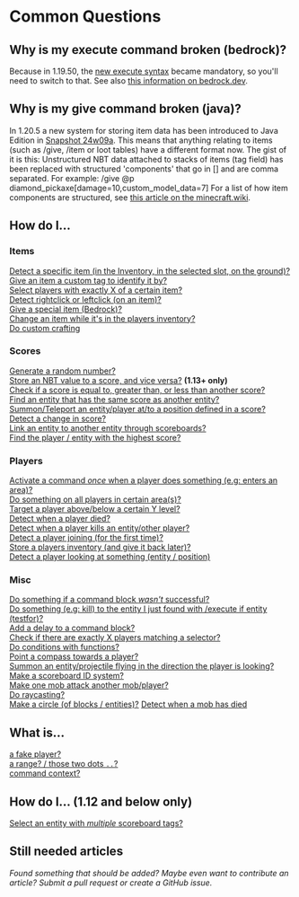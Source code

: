 # Common Questions

## Why is my execute command broken (bedrock)?

Because in 1.19.50, the [new execute syntax](https://learn.microsoft.com/en-us/minecraft/creator/documents/commandsnewexecute) became mandatory, so you'll need to switch to that. See also [this information on bedrock.dev](https://wiki.bedrock.dev/commands/new-execute.html).

## Why is my give command broken (java)?
In 1.20.5 a new system for storing item data has been introduced to Java Edition in [Snapshot 24w09a](https://www.minecraft.net/en-us/article/minecraft-snapshot-24w09a).
This means that anything relating to items (such as /give, /item or loot tables) have a different format now.
The gist of it is this: Unstructured NBT data attached to stacks of items (tag field) has been replaced with structured 'components' that go in [] and are comma separated. For example: /give @p diamond_pickaxe[damage=10,custom_model_data=7]
For a list of how item components are structured, see [this article on the minecraft.wiki](https://minecraft.wiki/w/Item_format/1.20.5).

## How do I...

### Items

[Detect a specific item (in the Inventory, in the selected slot, on the ground)?](/wiki/questions/detectitem)  
[Give an item a custom tag to identify it by?](/wiki/questions/customitemtag)  
[Select players with exactly X of a certain item?](/wiki/questions/amountitems)  
[Detect rightclick or leftclick (on an item)?](/wiki/questions/itemclick)  
[Give a special item (Bedrock)?](/wiki/questions/giveitembedrock)  
[Change an item while it's in the players inventory?](/wiki/questions/modifyinventory)  
[Do custom crafting](/wiki/questions/customcrafting)

### Scores

[Generate a random number?](/wiki/questions/randomnumber)  
[Store an NBT value to a score, and vice versa?](/wiki/questions/nbttransfer) **(1.13+ only)**  
[Check if a score is equal to, greater than, or less than another score?](/wiki/questions/scorecompare)  
[Find an entity that has the same score as another entity?](/wiki/questions/findsamescoreentity)  
[Summon/Teleport an entity/player at/to a position defined in a score?](/wiki/questions/movetoscore)  
[Detect a change in score?](/wiki/questions/changeofscore)  
[Link an entity to another entity through scoreboards?](/wiki/questions/linkentity)  
[Find the player / entity with the highest score?](/wiki/questions/highestscore/)   

### Players

[Activate a command *once* when a player does something (e.g: enters an area)?](/wiki/questions/runonce)  
[Do something on all players in certain area(s)?](/wiki/questions/areas)   
[Target a player above/below a certain Y level?](/wiki/questions/heighttest)  
[Detect when a player died?](/wiki/questions/playerdeaths)  
[Detect when a player kills an entity/other player?](/wiki/questions/playerkills)  
[Detect a player joining (for the first time)?](/wiki/questions/playerjoin)  
[Store a players inventory (and give it back later)?](/wiki/questions/storeinventory)  
[Detect a player looking at something (entity / position)](/wiki/questions/lookat)  

### Misc

[Do something if a command block *wasn't* successful?](/wiki/questions/blockinvert)  
[Do something (e.g: kill) to the entity I just found with /execute if entity (testfor)?](/wiki/questions/tagentity)  
[Add a delay to a command block?](/wiki/questions/blockdelay)  
[Check if there are exactly X players matching a selector?](/wiki/questions/numplayers)  
[Do conditions with functions?](/wiki/questions/functionconditions)  
[Point a compass towards a player?](/wiki/questions/compasstoplayer)  
[Summon an entity/projectile flying in the direction the player is looking?](/wiki/questions/shootfacing)  
[Make a scoreboard ID system?](/wiki/questions/linkentity)  
[Make one mob attack another mob/player?](/wiki/questions/angermob)  
[Do raycasting?](/wiki/questions/raycast)   
[Make a circle (of blocks / entities)?](/wiki/questions/makecircle/)
[Detect when a mob has died](/wiki/questions/mobdeaths)

## What is...

[a fake player?](/wiki/questions/fakeplayer)  
[a range? / those two dots `..`?](/wiki/questions/range)  
[command context?](/wiki/questions/commandcontext)  


## How do I... (1.12 and below only)

[Select an entity with *multiple* scoreboard tags?](/wiki/questions/multipletags)


## Still needed articles

*Found something that should be added? Maybe even want to contribute an article? Submit a pull request or create a GitHub issue.*
